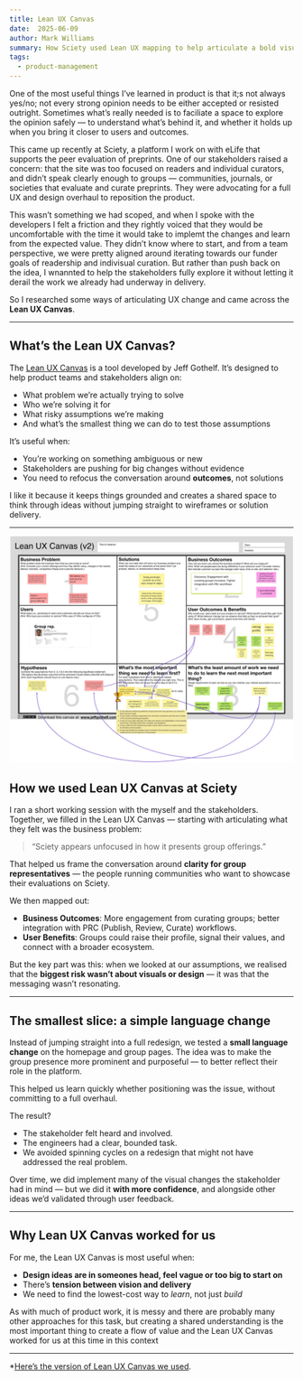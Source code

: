 ```yaml
---
title: Lean UX Canvas
date:  2025-06-09
author: Mark Williams
summary: How Sciety used Lean UX mapping to help articulate a bold visual change through aligning to outcomes and de-risking assumptions 
tags: 
  - product-management
---
```


One of the most useful things I’ve learned in product is that it;s not always yes/no; not every strong opinion needs to be either accepted or resisted outright. Sometimes what’s really needed is to faciliate a space to explore the opinion safely — to understand what’s behind it, and whether it holds up when you bring it closer to users and outcomes.

This came up recently at Sciety, a platform I work on with eLife that supports the peer evaluation of preprints. One of our stakeholders raised a concern: that the site was too focused on readers and individual curators, and didn’t speak clearly enough to groups — communities, journals, or societies that evaluate and curate preprints. They were advocating for a full UX and design overhaul to reposition the product.

This wasn’t something we had scoped, and when I spoke with the developers I felt a friction and they rightly voiced that they would be uncomfortable with the time it would take to implemt the changes and learn from the expected value. They didn’t know where to start, and from a team perspective, we were pretty aligned around iterating towards our funder goals of readership and indivisual curation. But rather than push back on the idea, I wnannted to help the stakeholders fully explore it without letting it derail the work we already had underway in delivery.

So I researched some ways of articulating UX change and came across the **Lean UX Canvas**.

---

## What’s the Lean UX Canvas?

The [Lean UX Canvas](https://www.jeffgothelf.com/blog/the-lean-ux-canvas/) is a tool developed by Jeff Gothelf. It’s designed to help product teams and stakeholders align on:

- What problem we’re actually trying to solve
- Who we’re solving it for
- What risky assumptions we’re making
- And what’s the smallest thing we can do to test those assumptions

It’s useful when:

- You’re working on something ambiguous or new
- Stakeholders are pushing for big changes without evidence
- You need to refocus the conversation around **outcomes**, not solutions

I like it because it keeps things grounded and creates a shared space to think through ideas without jumping straight to wireframes or solution delivery.

---
![Lean UX Canvas for design change](/static/img/lean-ux-canvas.jpg)
## How we used Lean UX Canvas at Sciety

I ran a short working session with the myself and the stakeholders. Together, we filled in the Lean UX Canvas — starting with articulating what they felt was the business problem:

> “Sciety appears unfocused in how it presents group offerings.”

That helped us frame the conversation around **clarity for group representatives** — the people running communities  who want to showcase their evaluations on Sciety.

We then mapped out:

- **Business Outcomes**: More engagement from curating groups; better integration with PRC (Publish, Review, Curate) workflows.
- **User Benefits**: Groups could raise their profile, signal their values, and connect with a broader ecosystem.

But the key part was this: when we looked at our assumptions, we realised that the **biggest risk wasn’t about visuals or design** — it was that the messaging wasn’t resonating.

---

## The smallest slice: a simple language change

Instead of jumping straight into a full redesign, we tested a **small language change** on the homepage and group pages. The idea was to make the group presence more prominent and purposeful — to better reflect their role in the platform.

This helped us learn quickly whether positioning was the issue, without committing to a full overhaul.

The result?

- The stakeholder felt heard and involved.
- The engineers had a clear, bounded task.
- We avoided spinning cycles on a redesign that might not have addressed the real problem.

Over time, we did implement many of the visual changes the stakeholder had in mind — but we did it **with more confidence**, and alongside other ideas we’d validated through user feedback.

---

## Why Lean UX Canvas worked for us

For me, the Lean UX Canvas is most useful when:

- **Design ideas are in someones head, feel vague or too big to start on**
- There’s **tension between vision and delivery**
- We need to find the lowest-cost way to *learn*, not just *build*

As with much of product work, it is messy and there are probably many other approaches for this task, but creating a shared understanding is the most important thing to create a flow of value and the Lean UX Canvas worked for us at this time in this context

---

*[Here’s the version of Lean UX Canvas we used]().
